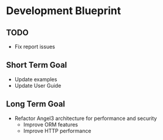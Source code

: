 # Development Blueprint

## TODO

* Fix report issues

## Short Term Goal

* Update examples
* Update User Guide

## Long Term Goal

* Refactor Angel3 architecture for performance and security
  * Improve ORM features
  * Improve HTTP performance
